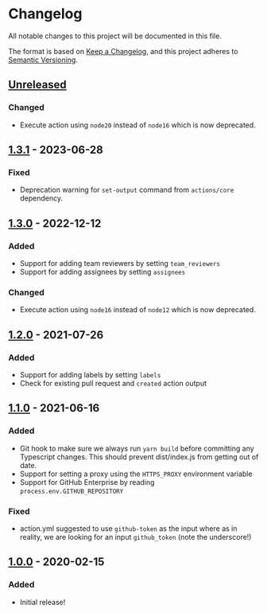 # Changelog

All notable changes to this project will be documented in this file.

The format is based on [Keep a Changelog](https://keepachangelog.com/en/1.0.0/),
and this project adheres to [Semantic Versioning](https://semver.org/spec/v2.0.0.html).

## [Unreleased]

### Changed

- Execute action using `node20` instead of `node16` which is now deprecated.

## [1.3.1] - 2023-06-28

### Fixed

- Deprecation warning for `set-output` command from `actions/core` dependency.

## [1.3.0] - 2022-12-12

### Added

- Support for adding team reviewers by setting `team_reviewers`
- Support for adding assignees by setting `assignees`

### Changed

- Execute action using `node16` instead of `node12` which is now deprecated.

## [1.2.0] - 2021-07-26

### Added

- Support for adding labels by setting `labels`
- Check for existing pull request and `created` action output

## [1.1.0] - 2021-06-16

### Added

- Git hook to make sure we always run `yarn build` before committing any Typescript changes. This should prevent dist/index.js from getting out of date.
- Support for setting a proxy using the `HTTPS_PROXY` environment variable
- Support for GitHub Enterprise by reading `process.env.GITHUB_REPOSITORY`

### Fixed

- action.yml suggested to use `github-token` as the input where as in reality, we are looking for an input `github_token` (note the underscore!)

## [1.0.0] - 2020-02-15

### Added

- Initial release!

[Unreleased]: https://github.com/thomaseizinger/create-pull-request/compare/1.3.1...HEAD
[1.3.1]: https://github.com/thomaseizinger/create-pull-request/compare/1.3.0...1.3.1
[1.3.0]: https://github.com/thomaseizinger/create-pull-request/compare/1.2.0...1.3.0
[1.2.0]: https://github.com/thomaseizinger/create-pull-request/compare/1.1.0...1.2.0
[1.1.0]: https://github.com/thomaseizinger/create-pull-request/compare/1.0.0...1.1.0
[1.0.0]: https://github.com/thomaseizinger/create-pull-request/compare/92284b92aff90f2100e022ed93d6e485240e8a36...1.0.0
